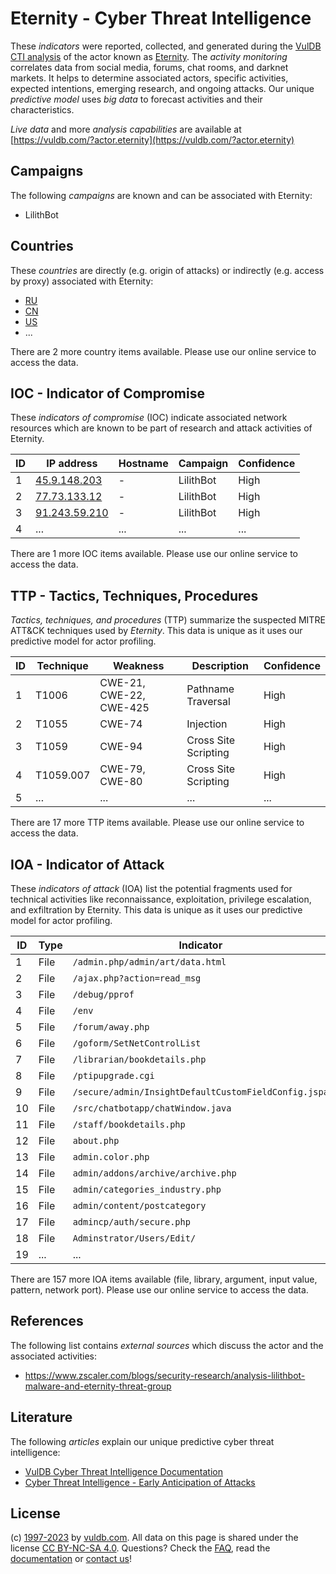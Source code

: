 # Eternity - Cyber Threat Intelligence

These _indicators_ were reported, collected, and generated during the [VulDB CTI analysis](https://vuldb.com/?kb.cti) of the actor known as [Eternity](https://vuldb.com/?actor.eternity). The _activity monitoring_ correlates data from social media, forums, chat rooms, and darknet markets. It helps to determine associated actors, specific activities, expected intentions, emerging research, and ongoing attacks. Our unique _predictive model_ uses _big data_ to forecast activities and their characteristics.

_Live data_ and more _analysis capabilities_ are available at [https://vuldb.com/?actor.eternity](https://vuldb.com/?actor.eternity)

## Campaigns

The following _campaigns_ are known and can be associated with Eternity:

* LilithBot

## Countries

These _countries_ are directly (e.g. origin of attacks) or indirectly (e.g. access by proxy) associated with Eternity:

* [RU](https://vuldb.com/?country.ru)
* [CN](https://vuldb.com/?country.cn)
* [US](https://vuldb.com/?country.us)
* ...

There are 2 more country items available. Please use our online service to access the data.

## IOC - Indicator of Compromise

These _indicators of compromise_ (IOC) indicate associated network resources which are known to be part of research and attack activities of Eternity.

ID | IP address | Hostname | Campaign | Confidence
-- | ---------- | -------- | -------- | ----------
1 | [45.9.148.203](https://vuldb.com/?ip.45.9.148.203) | - | LilithBot | High
2 | [77.73.133.12](https://vuldb.com/?ip.77.73.133.12) | - | LilithBot | High
3 | [91.243.59.210](https://vuldb.com/?ip.91.243.59.210) | - | LilithBot | High
4 | ... | ... | ... | ...

There are 1 more IOC items available. Please use our online service to access the data.

## TTP - Tactics, Techniques, Procedures

_Tactics, techniques, and procedures_ (TTP) summarize the suspected MITRE ATT&CK techniques used by _Eternity_. This data is unique as it uses our predictive model for actor profiling.

ID | Technique | Weakness | Description | Confidence
-- | --------- | -------- | ----------- | ----------
1 | T1006 | CWE-21, CWE-22, CWE-425 | Pathname Traversal | High
2 | T1055 | CWE-74 | Injection | High
3 | T1059 | CWE-94 | Cross Site Scripting | High
4 | T1059.007 | CWE-79, CWE-80 | Cross Site Scripting | High
5 | ... | ... | ... | ...

There are 17 more TTP items available. Please use our online service to access the data.

## IOA - Indicator of Attack

These _indicators of attack_ (IOA) list the potential fragments used for technical activities like reconnaissance, exploitation, privilege escalation, and exfiltration by Eternity. This data is unique as it uses our predictive model for actor profiling.

ID | Type | Indicator | Confidence
-- | ---- | --------- | ----------
1 | File | `/admin.php/admin/art/data.html` | High
2 | File | `/ajax.php?action=read_msg` | High
3 | File | `/debug/pprof` | Medium
4 | File | `/env` | Low
5 | File | `/forum/away.php` | High
6 | File | `/goform/SetNetControlList` | High
7 | File | `/librarian/bookdetails.php` | High
8 | File | `/ptipupgrade.cgi` | High
9 | File | `/secure/admin/InsightDefaultCustomFieldConfig.jspa` | High
10 | File | `/src/chatbotapp/chatWindow.java` | High
11 | File | `/staff/bookdetails.php` | High
12 | File | `about.php` | Medium
13 | File | `admin.color.php` | High
14 | File | `admin/addons/archive/archive.php` | High
15 | File | `admin/categories_industry.php` | High
16 | File | `admin/content/postcategory` | High
17 | File | `admincp/auth/secure.php` | High
18 | File | `Adminstrator/Users/Edit/` | High
19 | ... | ... | ...

There are 157 more IOA items available (file, library, argument, input value, pattern, network port). Please use our online service to access the data.

## References

The following list contains _external sources_ which discuss the actor and the associated activities:

* https://www.zscaler.com/blogs/security-research/analysis-lilithbot-malware-and-eternity-threat-group

## Literature

The following _articles_ explain our unique predictive cyber threat intelligence:

* [VulDB Cyber Threat Intelligence Documentation](https://vuldb.com/?kb.cti)
* [Cyber Threat Intelligence - Early Anticipation of Attacks](https://www.scip.ch/en/?labs.20201022)

## License

(c) [1997-2023](https://vuldb.com/?kb.changelog) by [vuldb.com](https://vuldb.com/?kb.about). All data on this page is shared under the license [CC BY-NC-SA 4.0](https://creativecommons.org/licenses/by-nc-sa/4.0/). Questions? Check the [FAQ](https://vuldb.com/?kb.faq), read the [documentation](https://vuldb.com/?kb) or [contact us](https://vuldb.com/?contact)!
